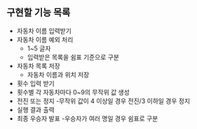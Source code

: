 ## 구현할 기능 목록
- 자동차 이름 입력받기
- 자동차 이름 예외 처리
  - 1~5 글자    
  - 입력받은 목록을 쉼표 기준으로 구분
- 자동차 목록 저장
  - 자동차 이름과 위치 저장
- 횟수 입력 받기
- 횟수별 각 자동차마다 0~9의 무작위 값 생성
- 전진 또는 정지
  -무작위 값이 4 이상일 경우 전진/3 이하일 경우 정지
- 실행 결과 출력
- 최종 우승자 발표
  -우승자가 여러 명일 경우 쉼표로 구분